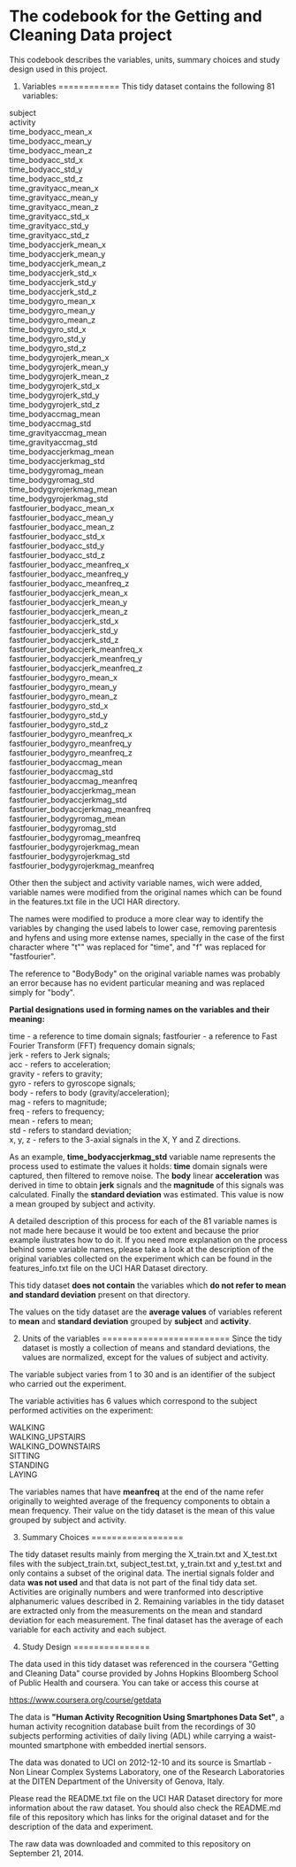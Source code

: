 The codebook for the Getting and Cleaning Data project
======================================================

This codebook describes the variables, units, summary choices and study design used in this project.

1. Variables
============
This tidy dataset contains the following 81 variables:

subject  
activity  
time_bodyacc_mean_x  
time_bodyacc_mean_y  
time_bodyacc_mean_z  
time_bodyacc_std_x  
time_bodyacc_std_y  
time_bodyacc_std_z  
time_gravityacc_mean_x  
time_gravityacc_mean_y  
time_gravityacc_mean_z  
time_gravityacc_std_x  
time_gravityacc_std_y  
time_gravityacc_std_z  
time_bodyaccjerk_mean_x  
time_bodyaccjerk_mean_y  
time_bodyaccjerk_mean_z  
time_bodyaccjerk_std_x  
time_bodyaccjerk_std_y  
time_bodyaccjerk_std_z  
time_bodygyro_mean_x  
time_bodygyro_mean_y  
time_bodygyro_mean_z  
time_bodygyro_std_x  
time_bodygyro_std_y  
time_bodygyro_std_z  
time_bodygyrojerk_mean_x  
time_bodygyrojerk_mean_y  
time_bodygyrojerk_mean_z  
time_bodygyrojerk_std_x  
time_bodygyrojerk_std_y  
time_bodygyrojerk_std_z  
time_bodyaccmag_mean  
time_bodyaccmag_std  
time_gravityaccmag_mean  
time_gravityaccmag_std  
time_bodyaccjerkmag_mean  
time_bodyaccjerkmag_std  
time_bodygyromag_mean  
time_bodygyromag_std  
time_bodygyrojerkmag_mean  
time_bodygyrojerkmag_std  
fastfourier_bodyacc_mean_x  
fastfourier_bodyacc_mean_y  
fastfourier_bodyacc_mean_z  
fastfourier_bodyacc_std_x  
fastfourier_bodyacc_std_y  
fastfourier_bodyacc_std_z  
fastfourier_bodyacc_meanfreq_x  
fastfourier_bodyacc_meanfreq_y  
fastfourier_bodyacc_meanfreq_z  
fastfourier_bodyaccjerk_mean_x  
fastfourier_bodyaccjerk_mean_y  
fastfourier_bodyaccjerk_mean_z  
fastfourier_bodyaccjerk_std_x  
fastfourier_bodyaccjerk_std_y  
fastfourier_bodyaccjerk_std_z  
fastfourier_bodyaccjerk_meanfreq_x  
fastfourier_bodyaccjerk_meanfreq_y  
fastfourier_bodyaccjerk_meanfreq_z  
fastfourier_bodygyro_mean_x  
fastfourier_bodygyro_mean_y  
fastfourier_bodygyro_mean_z  
fastfourier_bodygyro_std_x  
fastfourier_bodygyro_std_y  
fastfourier_bodygyro_std_z  
fastfourier_bodygyro_meanfreq_x  
fastfourier_bodygyro_meanfreq_y  
fastfourier_bodygyro_meanfreq_z  
fastfourier_bodyaccmag_mean  
fastfourier_bodyaccmag_std  
fastfourier_bodyaccmag_meanfreq  
fastfourier_bodyaccjerkmag_mean  
fastfourier_bodyaccjerkmag_std  
fastfourier_bodyaccjerkmag_meanfreq  
fastfourier_bodygyromag_mean  
fastfourier_bodygyromag_std  
fastfourier_bodygyromag_meanfreq  
fastfourier_bodygyrojerkmag_mean  
fastfourier_bodygyrojerkmag_std  
fastfourier_bodygyrojerkmag_meanfreq  

Other then the subject and activity variable names, wich were added, variable names were modified from the original names which can be found in the features.txt file in the UCI HAR directory.

The names were modified to produce a more clear way to identify the variables by changing the used labels to lower case, removing parentesis and hyfens and using more extense names, specially in the case of the first character where "t"" was replaced for "time", and "f" was replaced for "fastfourier".

The reference to "BodyBody" on the original variable names was probably an error because has no evident particular meaning and was replaced simply for "body".

**Partial designations used in forming names on the variables and their meaning:**

time - a reference to time domain signals;
fastfourier - a reference to Fast Fourier Transform (FFT) frequency domain signals;  
jerk - refers to Jerk signals;  
acc - refers to acceleration;  
gravity - refers to gravity;  
gyro - refers to gyroscope signals;  
body - refers to body (gravity/acceleration);   
mag - refers to magnitude;  
freq - refers to frequency;  
mean - refers to mean;  
std - refers to standard deviation;  
x, y, z - refers to the 3-axial signals in the X, Y and Z directions.  

As an example, **time_bodyaccjerkmag_std** variable name represents the process used to estimate the values it holds:  **time** domain signals were captured, then filtered to remove noise. The **body** linear **acceleration** was derived in time to obtain **jerk** signals and the **magnitude** of this signals was calculated. Finally the **standard deviation** was estimated. This value is now a mean grouped by subject and activity. 

A detailed description of this process for each of the 81 variable names is not made here because it would be too extent and because the prior example ilustrates how to do it. If you need more explanation on the process behind some variable names, please take a look at the description of the original variables collected on the experiment which can be found in the features_info.txt file on the UCI HAR Dataset directory.

This tidy dataset **does not contain** the variables which **do not refer to mean and standard deviation** present on that directory.

The values on the tidy dataset are the **average values** of variables referent to **mean** and **standard deviation** grouped by **subject** and **activity**.

2. Units of the variables
=========================
Since the tidy dataset is mostly a collection of means and standard deviations, the values are normalized, except for the values of subject and activity.

The variable subject varies from 1 to 30 and is an identifier of the subject who carried out the experiment.

The variable activities has 6 values which correspond to the subject performed activities on the experiment:

WALKING  
WALKING_UPSTAIRS  
WALKING_DOWNSTAIRS  
SITTING  
STANDING  
LAYING  

The variables names that have **meanfreq** at the end of the name refer originally to weighted average of the frequency components to obtain a mean frequency. Their value on the tidy dataset is the mean of this value grouped by subject and activity. 

3. Summary Choices
==================

The tidy dataset results mainly from merging the X_train.txt and X_test.txt files with the subject_train.txt, subject_test.txt, y_train.txt and y_test.txt  and only contains a subset of the original data. The inertial signals folder and data **was not used** and that data is not part of the final tidy data set. Activities are originally numbers and were tranformed into descriptive alphanumeric values described in 2. Remaining variables in the tidy dataset are extracted only from the measurements on the mean and standard deviation for each measurement. The final dataset has the average of each variable for each activity and each subject.

4. Study Design
===============

The data used in this tidy dataset was referenced in the coursera "Getting and Cleaning Data" course provided by Johns Hopkins Bloomberg School of Public Health and coursera. You can take or access this course at

https://www.coursera.org/course/getdata

The data is **"Human Activity Recognition Using Smartphones Data Set"**, a human activity recognition database built from the recordings of 30 subjects performing activities of daily living (ADL) while carrying a waist-mounted smartphone with embedded inertial sensors.

The data was donated to UCI on 2012-12-10 and its source is Smartlab - Non Linear Complex Systems Laboratory, one of the Research Laboratories at the DITEN Department of the University of Genova, Italy.

Please read the README.txt file on the UCI HAR Dataset directory for more information about the raw dataset. You should also check the README.md file of this repository which has links for the original dataset and for the description of the data and experiment.

The raw data was downloaded and commited to this repository on September 21, 2014.
